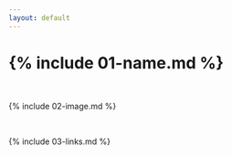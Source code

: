 ```yaml
---
layout: default
---
```


# <h1> {% include 01-name.md %}

<br>

{% include 02-image.md %}

<br>

{% include 03-links.md %}

